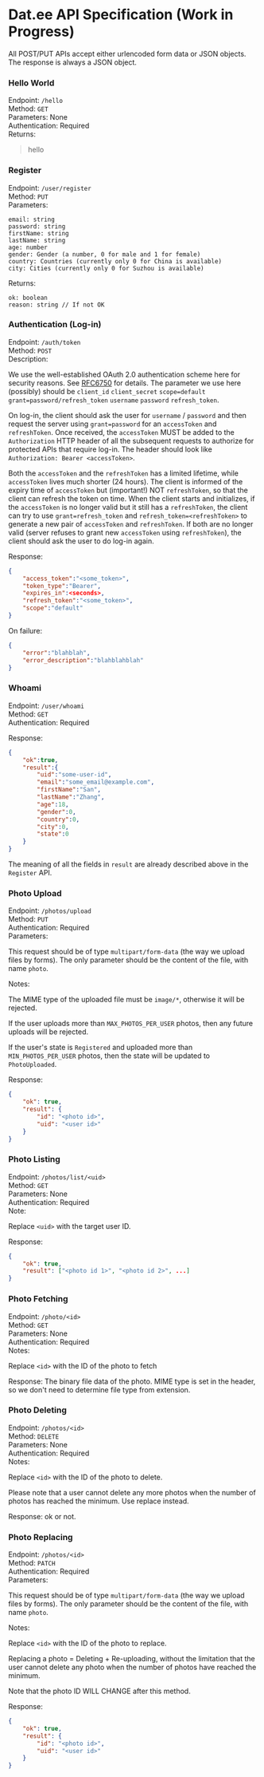 Dat.ee API Specification (Work in Progress)
===

All POST/PUT APIs accept either urlencoded form data or JSON objects. The response is always a JSON object.

### Hello World

Endpoint: `/hello`  
Method: `GET`  
Parameters: None  
Authentication: Required  
Returns:  

> hello

### Register

Endpoint: `/user/register`  
Method: `PUT`  
Parameters:  

```
email: string
password: string
firstName: string
lastName: string
age: number
gender: Gender (a number, 0 for male and 1 for female)
country: Countries (currently only 0 for China is available)
city: Cities (currently only 0 for Suzhou is available)
```

Returns:

```
ok: boolean
reason: string // If not OK
```

### Authentication (Log-in)

Endpoint: `/auth/token`  
Method: `POST`  
Description:

We use the well-established OAuth 2.0 authentication scheme here for security reasons. See [RFC6750](https://tools.ietf.org/html/rfc6750) for details. The parameter we use here (possibly) should be `client_id` `client_secret` `scope=default` `grant=password/refresh_token` `username` `password` `refresh_token`.

On log-in, the client should ask the user for `username` / `password` and then request the server using `grant=password` for an `accessToken` and `refreshToken`. Once received, the `accessToken` MUST be added to the `Authorization` HTTP header of all the subsequent requests to authorize for protected APIs that require log-in. The header should look like `Authorization: Bearer <accessToken>`.

Both the `accessToken` and the `refreshToken` has a limited lifetime, while `accessToken` lives much shorter (24 hours). The client is informed of the expiry time of `accessToken` but (important!) NOT `refreshToken`, so that the client can refresh the token on time. When the client starts and initializes, if the `accessToken` is no longer valid but it still has a `refreshToken`, the client can try to use `grant=refresh_token` and `refresh_token=<refreshToken>` to generate a new pair of `accessToken` and `refreshToken`. If both are no longer valid (server refuses to grant new `accessToken` using `refreshToken`), the client should ask the user to do log-in again.

Response:

```json
{
    "access_token":"<some_token>",
    "token_type":"Bearer",
    "expires_in":<seconds>,
    "refresh_token":"<some_token>",
    "scope":"default"
}
```

On failure:

```json
{
    "error":"blahblah",
    "error_description":"blahblahblah"
}
```

### Whoami

Endpoint: `/user/whoami`  
Method: `GET`  
Authentication: Required  

Response:

```json
{
    "ok":true,
    "result":{
        "uid":"some-user-id",
        "email":"some_email@example.com",
        "firstName":"San",
        "lastName":"Zhang",
        "age":18,
        "gender":0,
        "country":0,
        "city":0,
        "state":0
    }
}
```

The meaning of all the fields in `result` are already described above in the `Register` API.

### Photo Upload

Endpoint: `/photos/upload`  
Method: `PUT`  
Authentication: Required  
Parameters:

This request should be of type `multipart/form-data` (the way we upload files by forms). The only parameter should be the content of the file, with name `photo`.

Notes:

The MIME type of the uploaded file must be `image/*`, otherwise it will be rejected.

If the user uploads more than `MAX_PHOTOS_PER_USER` photos, then any future uploads will be rejected.

If the user's state is `Registered` and uploaded more than `MIN_PHOTOS_PER_USER` photos, then the state will be updated to `PhotoUploaded`.

Response:

```json
{
    "ok": true,
    "result": {
        "id": "<photo id>",
        "uid": "<user id>"
    }
}
```

### Photo Listing

Endpoint: `/photos/list/<uid>`  
Method: `GET`  
Parameters: None  
Authentication: Required  
Note:

Replace `<uid>` with the target user ID.

Response:

```json
{
    "ok": true,
    "result": ["<photo id 1>", "<photo id 2>", ...]
}
```

### Photo Fetching

Endpoint: `/photo/<id>`  
Method: `GET`  
Parameters: None  
Authentication: Required  
Notes:

Replace `<id>` with the ID of the photo to fetch

Response: The binary file data of the photo. MIME type is set in the header, so we don't need to determine file type from extension.

### Photo Deleting

Endpoint: `/photos/<id>`  
Method: `DELETE`  
Parameters: None  
Authentication: Required  
Notes:

Replace `<id>` with the ID of the photo to delete.

Please note that a user cannot delete any more photos when the number of photos has reached the minimum. Use replace instead.

Response: ok or not.

### Photo Replacing

Endpoint: `/photos/<id>`  
Method: `PATCH`  
Authentication: Required  
Parameters:

This request should be of type `multipart/form-data` (the way we upload files by forms). The only parameter should be the content of the file, with name `photo`.

Notes:

Replace `<id>` with the ID of the photo to replace.

Replacing a photo = Deleting + Re-uploading, without the limitation that the user cannot delete any photo when the number of photos have reached the minimum.

Note that the photo ID WILL CHANGE after this method.

Response:

```json
{
    "ok": true,
    "result": {
        "id": "<photo id>",
        "uid": "<user id>"
    }
}
```